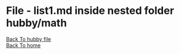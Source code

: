 # File - list1.md inside nested folder hubby/math
[Back To hubby file](../projects.md)  
[Back To home](../../README.md)
